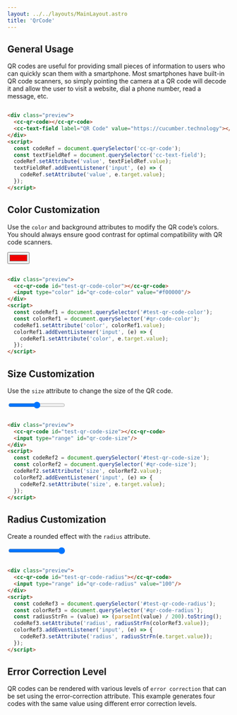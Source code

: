 ```yaml
---
layout: ../../layouts/MainLayout.astro
title: 'QrCode'
---
```


## General Usage

QR codes are useful for providing small pieces of information to users who can quickly scan them with a smartphone. Most
smartphones have built-in QR code scanners, so simply pointing the camera at a QR code will decode it and allow the user
to visit a website, dial a phone number, read a message, etc.

<div class="preview">
  <cc-qr-code id="test-qr-code-value"></cc-qr-code>
  <cc-text-field label="QR Code" value="https://cucumber.technology"></cc-text-field>
</div>
<script>
  const codeRef = document.querySelector('#test-qr-code-value');
  const textFieldRef = document.querySelector('cc-text-field'); 
  codeRef.setAttribute('value', textFieldRef.value);
  textFieldRef.addEventListener('input', (e) => {
    codeRef.setAttribute('value', e.target.value);
  });
</script>

```html

<div class="preview">
  <cc-qr-code></cc-qr-code>
  <cc-text-field label="QR Code" value="https://cucumber.technology"></cc-text-field>
</div>
<script>
  const codeRef = document.querySelector('cc-qr-code');
  const textFieldRef = document.querySelector('cc-text-field');
  codeRef.setAttribute('value', textFieldRef.value);
  textFieldRef.addEventListener('input', (e) => {
    codeRef.setAttribute('value', e.target.value);
  });
</script>
```

## Color Customization

Use the `color` and background attributes to modify the QR code’s colors. You should always ensure good contrast for
optimal compatibility with QR code scanners.

<div class="preview">
  <cc-qr-code id="test-qr-code-color"></cc-qr-code>
  <input type="color" id="qr-code-color" value="#f00000" />
</div>
<script>
  const codeRef1 = document.querySelector('#test-qr-code-color');
  const colorRef1 = document.querySelector('#qr-code-color'); 
  codeRef1.setAttribute('color', colorRef1.value);
  colorRef1.addEventListener('input', (e) => {
    codeRef1.setAttribute('color', e.target.value);
  });
</script>

```html

<div class="preview">
  <cc-qr-code id="test-qr-code-color"></cc-qr-code>
  <input type="color" id="qr-code-color" value="#f00000"/>
</div>
<script>
  const codeRef1 = document.querySelector('#test-qr-code-color');
  const colorRef1 = document.querySelector('#qr-code-color');
  codeRef1.setAttribute('color', colorRef1.value);
  colorRef1.addEventListener('input', (e) => {
    codeRef1.setAttribute('color', e.target.value);
  });
</script>
```

## Size Customization

Use the `size` attribute to change the size of the QR code.
<div class="preview">
  <cc-qr-code id="test-qr-code-size"></cc-qr-code>
  <input type="range" id="qr-code-size" />
</div>
<script>
  const codeRef2 = document.querySelector('#test-qr-code-size');
  const colorRef2 = document.querySelector('#qr-code-size'); 
  codeRef2.setAttribute('size', colorRef2.value);
  colorRef2.addEventListener('input', (e) => {
    codeRef2.setAttribute('size', e.target.value);
  });
</script>

```html

<div class="preview">
  <cc-qr-code id="test-qr-code-size"></cc-qr-code>
  <input type="range" id="qr-code-size"/>
</div>
<script>
  const codeRef2 = document.querySelector('#test-qr-code-size');
  const colorRef2 = document.querySelector('#qr-code-size');
  codeRef2.setAttribute('size', colorRef2.value);
  colorRef2.addEventListener('input', (e) => {
    codeRef2.setAttribute('size', e.target.value);
  });
</script>
```

## Radius Customization

Create a rounded effect with the `radius` attribute.

<div class="preview">
  <cc-qr-code id="test-qr-code-radius"></cc-qr-code>
  <input type="range" id="qr-code-radius" value="100" />
</div>
<script>
  const codeRef3 = document.querySelector('#test-qr-code-radius');
  const colorRef3 = document.querySelector('#qr-code-radius'); 
  const radiusStrFn = (value) => (parseInt(value) / 200).toString();
  codeRef3.setAttribute('radius', radiusStrFn(colorRef3.value));
  colorRef3.addEventListener('input', (e) => {
    codeRef3.setAttribute('radius', radiusStrFn(e.target.value));
  });
</script>

```html

<div class="preview">
  <cc-qr-code id="test-qr-code-radius"></cc-qr-code>
  <input type="range" id="qr-code-radius" value="100"/>
</div>
<script>
  const codeRef3 = document.querySelector('#test-qr-code-radius');
  const colorRef3 = document.querySelector('#qr-code-radius');
  const radiusStrFn = (value) => (parseInt(value) / 200).toString();
  codeRef3.setAttribute('radius', radiusStrFn(colorRef3.value));
  colorRef3.addEventListener('input', (e) => {
    codeRef3.setAttribute('radius', radiusStrFn(e.target.value));
  });
</script>
```

## Error Correction Level

QR codes can be rendered with various levels of `error correction` that can be set using the error-correction attribute.
This example generates four codes with the same value using different error correction levels.

<cc-space>
<cc-qr-code value="https://shoelace.style/" error-correction="L"></cc-qr-code>
<cc-qr-code value="https://shoelace.style/" error-correction="M"></cc-qr-code>
<cc-qr-code value="https://shoelace.style/" error-correction="Q"></cc-qr-code>
<cc-qr-code value="https://shoelace.style/" error-correction="H"></cc-qr-code>
</cc-space>
